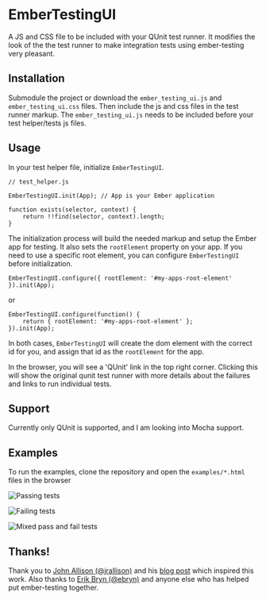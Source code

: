 # EmberTestingUI

A JS and CSS file to be included with your QUnit test runner. It modifies the look of the the test runner to make integration tests using ember-testing very pleasant.

## Installation

Submodule the project or download the `ember_testing_ui.js` and `ember_testing_ui.css` files. Then include the js and css files in the test runner markup. The `ember_testing_ui.js` needs to be included before your test helper/tests js files.

## Usage

In your test helper file, initialize `EmberTestingUI`.

	// test_helper.js

	EmberTestingUI.init(App); // App is your Ember application

	function exists(selector, context) {
		return !!find(selector, context).length;
	}

The initialization process will build the needed markup and setup the Ember app for testing. It also sets the `rootElement` property on your app. If you need to use a specific root element, you can configure `EmberTestingUI` before initialization.

	EmberTestingUI.configure({ rootElement: '#my-apps-root-element' }).init(App);

or

	EmberTestingUI.configure(function() {
		return { rootElement: '#my-apps-root-element' };
	}).init(App);

In both cases, `EmberTestingUI` will create the dom element with the correct id for you, and assign that id as the `rootElement` for the app.

In the browser, you will see a 'QUnit' link in the top right corner. Clicking this will show the original qunit test runner with more details about the failures and links to run individual tests.

## Support

Currently only QUnit is supported, and I am looking into Mocha support.

## Examples

To run the examples, clone the repository and open the `examples/*.html` files in the browser 

![Passing tests](http://imgur.com/Q67Hpdn.png)

![Failing tests](http://imgur.com/Cw40xkh.png)

![Mixed pass and fail tests](http://imgur.com/phzTFZ8.png)

## Thanks!

Thank you to [John Allison (@jrallison)](https://twitter.com/jrallison) and his [blog post](https://medium.com/look-what-i-made/424962fa62ff) which inspired this work. Also thanks to [Erik Bryn (@ebryn)](https://twitter.com/ebryn) and anyone else who has helped put ember-testing together.


